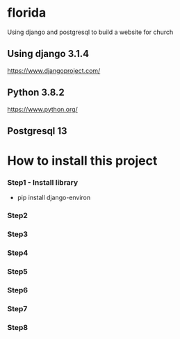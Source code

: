 # florida

Using django and postgresql to build a website for church

## Using django 3.1.4

https://www.djangoproject.com/

## Python 3.8.2

https://www.python.org/

## Postgresql 13

# How to install this project

### Step1 - Install library

- pip install django-environ

### Step2

### Step3

### Step4

### Step5

### Step6

### Step7

### Step8

